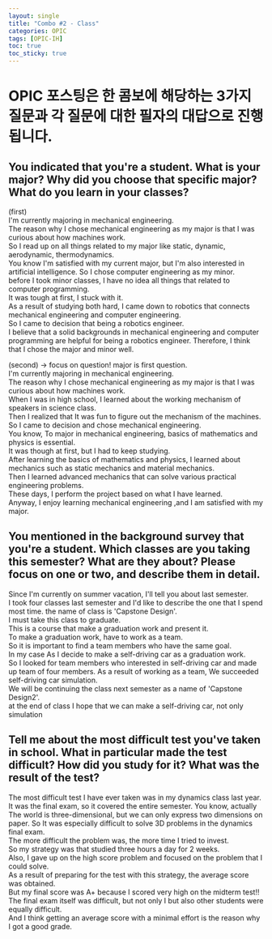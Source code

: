 ```yaml
---
layout: single
title: "Combo #2 - Class"
categories: OPIC
tags: [OPIC-IH]
toc: true
toc_sticky: true
---
```

# OPIC 포스팅은 한 콤보에 해당하는 3가지 질문과 각 질문에 대한 필자의 대답으로 진행됩니다.
## You indicated that you're a student. What is your major? Why did you choose that specific major? What do you learn in your classes?
(first)  
I'm currently majoring in mechanical engineering.  
The reason why I chose mechanical engineering as my major is that I was curious about how machines work.  
So I read up on all things related to my major like static, dynamic, aerodynamic, thermodynamics.  
You know I'm satisfied with my current major, but I'm also interested in artificial intelligence.
So I chose computer engineering as my minor.  
before I took minor classes, I have no idea all things that related to computer programming.  
It was tough at first, I stuck with it.  
As a result of studying both hard, I came down to robotics that connects mechanical engineering and computer engineering.  
So I came to decision that being a robotics engineer.  
I believe that a solid backgrounds in mechanical engineering and computer programming are helpful for being a robotics engineer.
Therefore, I think that I chose the major and minor well.  

(second) -> focus on question! major is first question.  
I'm currently majoring in mechanical engineering.  
The reason why I chose mechanical engineering as my major is that I was curious about how machines work.  
When I was in high school, I learned about the working mechanism of speakers in science class.  
Then I realized that It was fun to figure out the mechanism of the machines.  
So I came to decision and chose mechanical engineering.  
You know, To major in mechanical engineering, basics of mathematics and physics is essential.  
It was though at first, but I had to keep studying.  
After learning the basics of mathematics and physics, I learned about mechanics such as static mechanics and material mechanics.  
Then I learned advanced mechanics that can solve various practical engineering problems.  
These days, I perform the project based on what I have learned.  
Anyway, I enjoy learning mechanical engineering ,and I am satisfied with my major.

## You mentioned in the background survey that you're a student. Which classes are you taking this semester? What are they about? Please focus on one or two, and describe them in detail.  
Since I'm currently on summer vacation, I'll tell you about last semester.  
I took four classes last semester and I'd like to describe the one that I spend most time.
the name of class is 'Capstone Design'.  
I must take this class to graduate.  
This is a course that make a graduation work and present it.  
To make a graduation work, have to work as a team.  
So it is important to find a team members who have the same goal.  
In my case As I decide to make a self-driving car as a graduation work.  
So I looked for team members who interested in self-driving car and made up team of four members.
As a result of working as a team, We succeeded self-driving car simulation.  
We will be continuing the class next semester as a name of 'Capstone Design2'.  
at the end of class I hope that we can make a self-driving car, not only simulation  

## Tell me about the most difficult test you've taken in school. What in particular made the test difficult? How did you study for it? What was the result of the test?
The most difficult test I have ever taken was in my dynamics class last year.  
It was the final exam, so it covered the entire semester.
You know, actually The world is three-dimensional, but we can only express two dimensions on paper.
So It was especially difficult to solve 3D problems in the dynamics final exam.  
The more difficult the problem was, the more time I tried to invest.  
So my strategy was that studied three hours a day for 2 weeks.  
Also, I gave up on the high score problem and focused on the problem that I could solve.  
As a result of preparing for the test with this strategy, the average score was obtained.  
But my final score was A+ because I scored very high on the midterm test!!  
The final exam itself was difficult, but not only I but also other students were equally difficult.  
And I think getting an average score with a minimal effort is the reason why I got a good grade.
